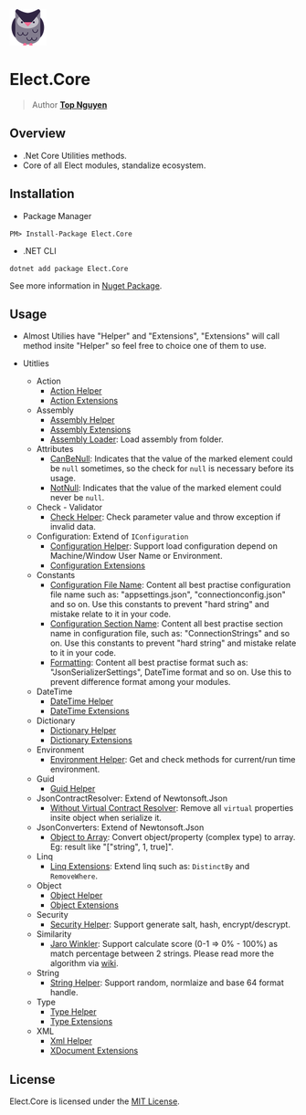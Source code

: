 ﻿![Logo](../../Logo.png)
# Elect.Core
> Author [**Top Nguyen**](http://topnguyen.com)

## Overview
- .Net Core Utilities methods.
- Core of all Elect modules, standalize ecosystem.

## Installation
- Package Manager
```
PM> Install-Package Elect.Core
```
- .NET CLI
```
dotnet add package Elect.Core
```

See more information in [Nuget Package](https://www.nuget.org/packages/Elect.Core/).

## Usage
- Almost Utilies have "Helper" and "Extensions", "Extensions" will call method insite "Helper" so feel free to choice one of them to use.

- Utitlies
  + Action
    + [Action Helper](ActionUtils/ActionHelper.cs)
    + [Action Extensions](ActionUtils/ActionExtensions.cs)
  + Assembly
    + [Assembly Helper](AssemblyUtils/AssemblyHelper.cs)
    + [Assembly Extensions](AssemblyUtils/AssemblyExtensions.cs)
    + [Assembly Loader](AssemblyUtils/AssemblyLoader.cs): Load assembly from folder.
  + Attributes
    + [CanBeNull](Attributes/CanBeNullAttribute.cs): Indicates that the value of the marked element could be `null` sometimes, so the check for `null` is necessary before its usage.
    + [NotNull](Attributes/CanBeNullAttribute.cs): Indicates that the value of the marked element could never be `null`.
  + Check - Validator
    + [Check Helper](CheckUtils/CheckHelper.cs): Check parameter value and throw exception if invalid data.
  + Configuration: Extend of `IConfiguration`
    + [Configuration Helper](ConfigUtils/IConfigurationHelper.cs): Support load configuration depend on Machine/Window User Name or Environment.
    + [Configuration Extensions](ConfigUtils/IConfigurationExtensions.cs)
  + Constants
    + [Configuration File Name](Constants/ConfigurationFileName.cs): Content all best practise configuration file name such as: "appsettings.json", "connectionconfig.json" and so on. Use this constants to prevent "hard string" and mistake relate to it in your code.
     + [Configuration Section Name](Constants/ConfigurationSectionName.cs): Content all best practise section name in configuration file, such as: "ConnectionStrings" and so on. Use this constants to prevent "hard string" and mistake relate to it in your code.
     + [Formatting](Constants/Formatting.cs): Content all best practise format such as: "JsonSerializerSettings", DateTime format and so on. Use this to prevent difference format among your modules.
  + DateTime
    + [DateTime Helper](DateTimeUtils/DateTimeHelper.cs)
    + [DateTime Extensions](DateTimeUtils/DateTimeExtensions.cs)
  + Dictionary
    + [Dictionary Helper](DictionaryUtils/DictionaryHelper.cs)
    + [Dictionary Extensions](DictionaryUtils/DirectoryExtensions.cs)
  + Environment
    + [Environment Helper](EnvUtils/EnvHelper.cs): Get and check methods for current/run time environment.
  + Guid
    + [Guid Helper](GuidUtils/GuidHelper.cs)  
  + JsonContractResolver: Extend of Newtonsoft.Json
    + [Without Virtual Contract Resolver](JsonContractResolver/WithoutVirtualContractResolver.cs): Remove all `virtual` properties insite object when serialize it.
  + JsonConverters: Extend of Newtonsoft.Json
    + [Object to Array](JsonConverters/ObjectToArrayConverter.cs): Convert object/property (complex type) to array. Eg: result like "["string", 1, true]".
  + Linq
    + [Linq Extensions](LinqUtils/LinqExtensions.cs): Extend linq such as: `DistinctBy` and `RemoveWhere`. 
  + Object
    + [Object Helper](ObjUtils/ObjHelper.cs)
    + [Object Extensions](ObjUtils/ObjExtensions.cs)
  + Security
    + [Security Helper](SecurityUtils/SecurityHelper.cs): Support generate salt, hash, encrypt/descrypt.
  + Similarity
    + [Jaro Winkler](SimilarityUtils/JaroWinkler.cs): Support calculate score (0-1 => 0% - 100%) as match percentage between 2 strings. Please read more the algorithm via [wiki](https://en.wikipedia.org/wiki/Jaro%E2%80%93Winkler_distance).
  + String
    + [String Helper](StringUtils/StringHelper.cs): Support random, normlaize and base 64 format handle.
  + Type
    + [Type Helper](TypeUtils/TypeHelper.cs)
    + [Type Extensions](TypeUtils/TypeExtensions.cs)
  + XML
    + [Xml Helper](XmlUtils/XmlHelper.cs)
    + [XDocument Extensions](XmlUtils/XDocumentExtensions.cs)

## License
Elect.Core is licensed under the [MIT License](../../LICENSE).